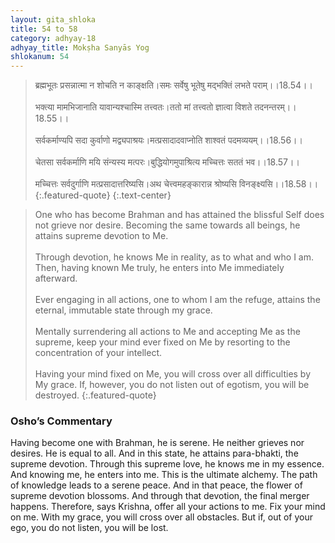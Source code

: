 ```yaml
---
layout: gita_shloka
title: 54 to 58
category: adhyay-18
adhyay_title: Mokṣha Sanyās Yog
shlokanum: 54
---
```


> ब्रह्मभूतः प्रसन्नात्मा न शोचति न काङ्क्षति।समः सर्वेषु भूतेषु मद्भक्तिं लभते पराम्।।18.54।।<br><br>भक्त्या मामभिजानाति यावान्यश्चास्मि तत्त्वतः।ततो मां तत्त्वतो ज्ञात्वा विशते तदनन्तरम्।।18.55।।<br><br>सर्वकर्माण्यपि सदा कुर्वाणो मद्व्यपाश्रयः।मत्प्रसादादवाप्नोति शाश्वतं पदमव्ययम्।।18.56।।<br><br>चेतसा सर्वकर्माणि मयि संन्यस्य मत्परः।बुद्धियोगमुपाश्रित्य मच्चित्तः सततं भव।।18.57।।<br><br>मच्चित्तः सर्वदुर्गाणि मत्प्रसादात्तरिष्यसि।अथ चेत्त्वमहङ्कारान्न श्रोष्यसि विनङ्क्ष्यसि।।18.58।।
{:.featured-quote}
{:.text-center}

> One who has become Brahman and has attained the blissful Self does not grieve nor desire. Becoming the same towards all beings, he attains supreme devotion to Me.<br><br>Through devotion, he knows Me in reality, as to what and who I am. Then, having known Me truly, he enters into Me immediately afterward.<br><br>Ever engaging in all actions, one to whom I am the refuge, attains the eternal, immutable state through my grace.<br><br>Mentally surrendering all actions to Me and accepting Me as the supreme, keep your mind ever fixed on Me by resorting to the concentration of your intellect.<br><br>Having your mind fixed on Me, you will cross over all difficulties by My grace. If, however, you do not listen out of egotism, you will be destroyed.
{:.featured-quote}

### Osho’s Commentary
Having become one with Brahman, he is serene. He neither grieves nor desires. He is equal to all. And in this state, he attains para-bhakti, the supreme devotion.
Through this supreme love, he knows me in my essence. And knowing me, he enters into me.
This is the ultimate alchemy. The path of knowledge leads to a serene peace. And in that peace, the flower of supreme devotion blossoms. And through that devotion, the final merger happens.
Therefore, says Krishna, offer all your actions to me. Fix your mind on me. With my grace, you will cross over all obstacles. But if, out of your ego, you do not listen, you will be lost.
